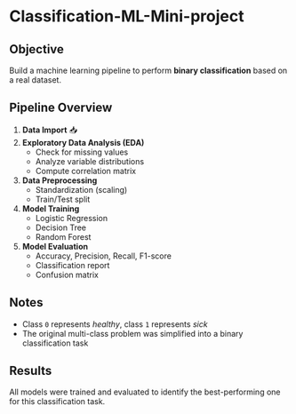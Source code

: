 # Classification-ML-Mini-project

## Objective
Build a machine learning pipeline to perform **binary classification** based on a real dataset.

## Pipeline Overview
1. **Data Import** 📥  
2. **Exploratory Data Analysis (EDA)**  
   - Check for missing values  
   - Analyze variable distributions  
   - Compute correlation matrix  
3. **Data Preprocessing**  
   - Standardization (scaling)  
   - Train/Test split  
4. **Model Training** 
   - Logistic Regression  
   - Decision Tree  
   - Random Forest  
5. **Model Evaluation** 
   - Accuracy, Precision, Recall, F1-score  
   - Classification report  
   - Confusion matrix  

## Notes
- Class `0` represents *healthy*, class `1` represents *sick*  
- The original multi-class problem was simplified into a binary classification task

## Results
All models were trained and evaluated to identify the best-performing one for this classification task.
